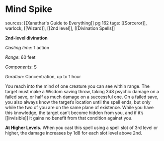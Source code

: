 # Mind Spike
sources: [[Xanathar's Guide to Everything]] pg 162
tags: [[Sorceror]], warlock, [[Wizard]], [[2nd level]], [[Divination Spells]]

**2nd-level divination**

*Casting time*: 1 action

*Range*: 60 feet

*Components*: S

*Duration*: Concentration, up to 1 hour

You reach into the mind of one creature you can see within range. The target must make a Wisdom saving throw, taking 3d8 psychic damage on a failed save, or half as much damage on a successful one. On a failed save, you also always know the target’s location until the spell ends, but only while the two of you are on the same plane of existence. While you have this knowledge, the target can’t become hidden from you, and if it’s [[invisible]] it gains no benefit from that condition against you.

**At Higher Levels.** When you cast this spell using a spell slot of 3rd level or higher, the damage increases by 1d8 for each slot level above 2nd.
